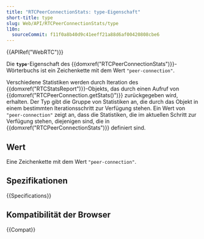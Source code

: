 ```yaml
---
title: "RTCPeerConnectionStats: type-Eigenschaft"
short-title: type
slug: Web/API/RTCPeerConnectionStats/type
l10n:
  sourceCommit: f11f0a8b40d9c41eeff21a88d6af00420808cbe6
---
```


{{APIRef("WebRTC")}}

Die **`type`**-Eigenschaft des {{domxref("RTCPeerConnectionStats")}}-Wörterbuchs ist ein Zeichenkette mit dem Wert `"peer-connection"`.

Verschiedene Statistiken werden durch Iteration des {{domxref("RTCStatsReport")}}-Objekts, das durch einen Aufruf von {{domxref("RTCPeerConnection.getStats()")}} zurückgegeben wird, erhalten. Der Typ gibt die Gruppe von Statistiken an, die durch das Objekt in einem bestimmten Iterationsschritt zur Verfügung stehen. Ein Wert von `"peer-connection"` zeigt an, dass die Statistiken, die im aktuellen Schritt zur Verfügung stehen, diejenigen sind, die in {{domxref("RTCPeerConnectionStats")}} definiert sind.

## Wert

Eine Zeichenkette mit dem Wert `"peer-connection"`.

## Spezifikationen

{{Specifications}}

## Kompatibilität der Browser

{{Compat}}
